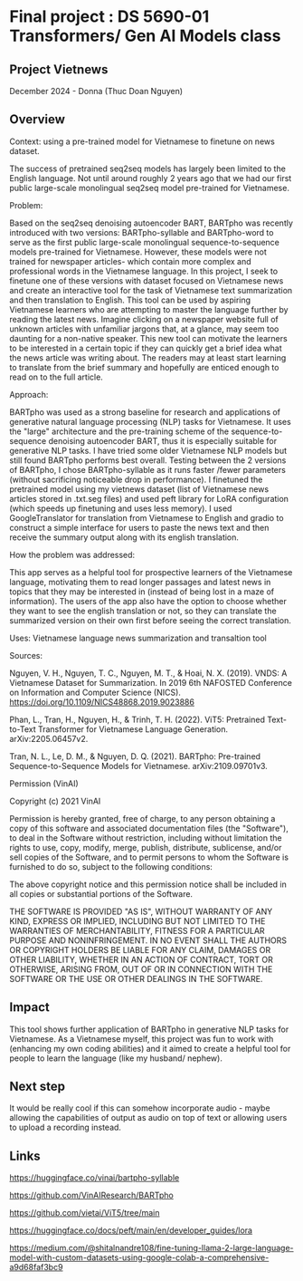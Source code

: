# Final project : DS 5690-01 Transformers/ Gen AI Models class
## Project Vietnews
December 2024 -
Donna (Thuc Doan Nguyen)

## Overview
Context: using a pre-trained model for Vietnamese to finetune on news dataset.

 The success of pretrained seq2seq models has largely been limited to the English language. Not until around roughly 2 years ago that we had our first public large-scale  monolingual seq2seq model pre-trained for Vietnamese. 

Problem: 

Based on the seq2seq denoising autoencoder BART, BARTpho was recently introduced with two versions: BARTpho-syllable and BARTpho-word to serve as the first public large-scale monolingual sequence-to-sequence models pre-trained for Vietnamese. However, these models were not trained for newspaper articles- which contain more complex and professional words in the Vietnamese language.  In this project, I seek to finetune one of these versions with dataset focused on Vietnamese news and create an interactive tool for the task of Vietnamese text summarization and then translation to English. This tool can be used by aspiring Vietnamese learners who are attempting to master the language further by reading the latest news. Imagine clicking on a newspaper website full of unknown articles with unfamiliar jargons that, at a glance, may seem too daunting for a non-native speaker. This new tool can motivate the learners to be interested in a certain topic if they can quickly get a brief idea what the news article was writing about. The readers may at least start learning to translate from the brief summary and hopefully are enticed enough to read on to the full article.

 
Approach:

BARTpho was used as a strong baseline for research and applications of generative natural language processing (NLP) tasks for Vietnamese. It uses the "large" architecture and the pre-training scheme of the sequence-to-sequence denoising autoencoder BART, thus it is especially suitable for generative NLP tasks. I have tried some older Vietnamese NLP models but still found BARTpho performs best overall. Testing between the 2 versions of BARTpho, I chose BARTpho-syllable as it runs faster /fewer parameters (without sacrificing noticeable drop in performance). I finetuned the pretrained model using my vietnews dataset (list of Vietnamese news articles stored in .txt.seg files) and used peft library for LoRA configuration (which speeds up finetuning and uses less memory). I used GoogleTranslator for translation from Vietnamese to English and gradio to construct a simple interface for users to paste the news text and then receive the summary output along with its english translation.
 
How the problem was addressed:

This app serves as a helpful tool for prospective learners of the Vietnamese language, motivating them to read longer passages and latest news in topics that they may be interested in (instead of being lost in a maze of information). The users of the app also have the option to choose whether they want to see the english translation or not, so they can translate the summarized version on their own first before seeing the correct translation.

Uses: Vietnamese language news summarization and transaltion tool

Sources:


Nguyen, V. H., Nguyen, T. C., Nguyen, M. T., & Hoai, N. X. (2019). VNDS: A Vietnamese Dataset for Summarization. In 2019 6th NAFOSTED Conference on Information and Computer Science (NICS). https://doi.org/10.1109/NICS48868.2019.9023886

Phan, L., Tran, H., Nguyen, H., & Trinh, T. H. (2022). ViT5: Pretrained Text-to-Text Transformer for Vietnamese Language Generation. arXiv:2205.06457v2.

Tran, N. L., Le, D. M., & Nguyen, D. Q. (2021). BARTpho: Pre-trained Sequence-to-Sequence Models for Vietnamese. arXiv:2109.09701v3.

Permission (VinAI)

Copyright (c) 2021 VinAI

Permission is hereby granted, free of charge, to any person obtaining a copy
of this software and associated documentation files (the "Software"), to deal
in the Software without restriction, including without limitation the rights
to use, copy, modify, merge, publish, distribute, sublicense, and/or sell
copies of the Software, and to permit persons to whom the Software is
furnished to do so, subject to the following conditions:

The above copyright notice and this permission notice shall be included in all
copies or substantial portions of the Software.

THE SOFTWARE IS PROVIDED "AS IS", WITHOUT WARRANTY OF ANY KIND, EXPRESS OR
IMPLIED, INCLUDING BUT NOT LIMITED TO THE WARRANTIES OF MERCHANTABILITY,
FITNESS FOR A PARTICULAR PURPOSE AND NONINFRINGEMENT. IN NO EVENT SHALL THE
AUTHORS OR COPYRIGHT HOLDERS BE LIABLE FOR ANY CLAIM, DAMAGES OR OTHER
LIABILITY, WHETHER IN AN ACTION OF CONTRACT, TORT OR OTHERWISE, ARISING FROM,
OUT OF OR IN CONNECTION WITH THE SOFTWARE OR THE USE OR OTHER DEALINGS IN THE
SOFTWARE.

## Impact

This tool shows further application of BARTpho in generative NLP tasks for Vietnamese. As a Vietnamese myself, this project was fun to work with (enhancing my own coding abilities) and it aimed to create a helpful tool for people to learn the language (like my husband/ nephew).

## Next step

It would be really cool if this can somehow incorporate audio - maybe allowing the capabilities of output as audio on top of text or allowing users to upload a recording instead.

## Links

https://huggingface.co/vinai/bartpho-syllable

https://github.com/VinAIResearch/BARTpho

https://github.com/vietai/ViT5/tree/main

https://huggingface.co/docs/peft/main/en/developer_guides/lora

https://medium.com/@shitalnandre108/fine-tuning-llama-2-large-language-model-with-custom-datasets-using-google-colab-a-comprehensive-a9d68faf3bc9
